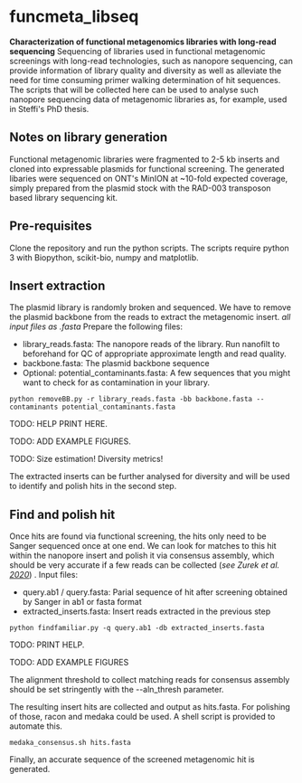 # funcmeta_libseq
**Characterization of functional metagenomics libraries with long-read sequencing**
Sequencing of libraries used in functional metagenomic screenings with long-read technologies, such as nanopore sequencing, can provide information of library quality and diversity as well as alleviate the need for time consuming primer walking determination of hit sequences. The scripts that will be collected here can be used to analyse such nanopore sequencing data of metagenomic libraries as, for example, used in Steffi's PhD thesis.


## Notes on library generation

Functional metagenomic libraries were fragmented to 2-5 kb inserts and cloned into expressable plasmids for functional screening. The generated libaries were sequenced on ONT's MinION at ~10-fold expected coverage, simply prepared from the plasmid stock with the RAD-003 transposon based library sequencing kit.


## Pre-requisites

Clone the repository and run the python scripts. The scripts require python 3 with Biopython, scikit-bio, numpy and matplotlib.


## Insert extraction

The plasmid library is randomly broken and sequenced. We have to remove the plasmid backbone from the reads to extract the metagenomic insert.
*all input files as .fasta*
Prepare the following files:
- library_reads.fasta: The nanopore reads of the library. Run nanofilt to beforehand for QC of appropriate approximate length and read quality.
- backbone.fasta: The plasmid backbone sequence
- Optional: potential_contaminants.fasta: A few sequences that you might want to check for as contamination in your library.

```python removeBB.py -r library_reads.fasta -bb backbone.fasta --contaminants potential_contaminants.fasta```

TODO: HELP PRINT HERE. 

TODO: ADD EXAMPLE FIGURES.

TODO: Size estimation! Diversity metrics!

The extracted inserts can be further analysed for diversity and will be used to identify and polish hits in the second step.

## Find and polish hit
Once hits are found via functional screening, the hits only need to be Sanger sequenced once at one end. We can look for matches to this hit within the nanopore insert and polish it via consensus assembly, which should be very accurate if a few reads can be collected (*see Zurek et al. [2020](https://www.nature.com/articles/s41467-020-19687-9)*) .
Input files:
- query.ab1 / query.fasta: Parial sequence of hit after screening obtained by Sanger in ab1 or fasta format
- extracted_inserts.fasta: Insert reads extracted in the previous step

```python findfamiliar.py -q query.ab1 -db extracted_inserts.fasta ```

TODO: PRINT HELP.

TODO: ADD EXAMPLE FIGURES

The alignment threshold to collect matching reads for consensus assembly should be set stringently with the --aln_thresh parameter.

The resulting insert hits are collected and output as hits.fasta. For polishing of those, racon and medaka could be used. A shell script is provided to automate this.

```medaka_consensus.sh hits.fasta```

Finally, an accurate sequence of the screened metagenomic hit is generated.


